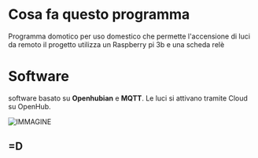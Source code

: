# Cosa fa questo programma
Programma domotico per uso domestico che permette l'accensione di luci da remoto
il progetto utilizza un Raspberry pi 3b e una scheda relè

# Software
software basato su **Openhubian** e **MQTT**. 
Le luci si attivano tramite Cloud su OpenHub.

![IMMAGINE](https://image.ibb.co/eoFCVq/openhab-screen.png)

## =D
